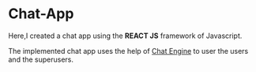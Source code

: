 # Chat-App

Here,I created a chat app using the **REACT JS** framework of Javascript.

The implemented chat app uses the help of [Chat Engine](https://chatengine.io/) to user the users and the superusers.
